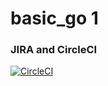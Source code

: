 # basic_go 1
### JIRA and CircleCI
[![CircleCI](https://dl.circleci.com/status-badge/img/gh/cetina19/basic_go/tree/main.svg?style=svg)](https://dl.circleci.com/status-badge/redirect/gh/cetina19/basic_go/tree/main)